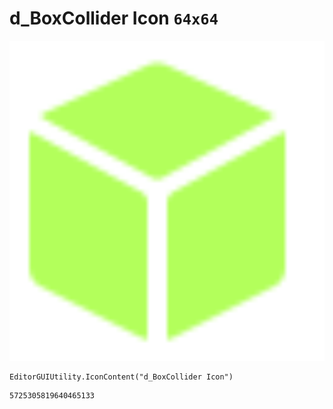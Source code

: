 # d_BoxCollider Icon `64x64`
<img src="/img/d_BoxCollider%20Icon.png" width=512 height=512>

``` CSharp
EditorGUIUtility.IconContent("d_BoxCollider Icon")
```
```
5725305819640465133
```
